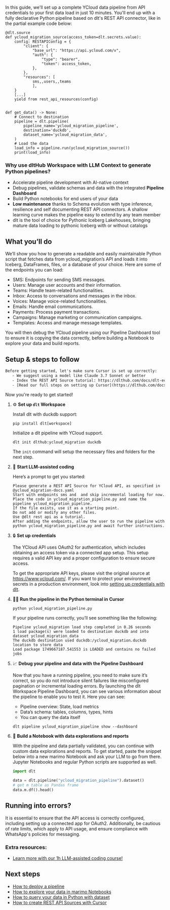 In this guide, we'll set up a complete YCloud data pipeline from API credentials to your first data load in just 10 minutes. You'll end up with a fully declarative Python pipeline based on dlt's REST API connector, like in the partial example code below:

```python-outcome
@dlt.source
def ycloud_migration_source(access_token=dlt.secrets.value):
    config: RESTAPIConfig = {
        "client": {
            "base_url": "https://api.ycloud.com/v",
            "auth": {
                "type": "bearer",
                "token": access_token,
            },
        },
        "resources": [
            sms,,users,,teams
            ],
    }
    [...]
    yield from rest_api_resources(config)


def get_data() -> None:
    # Connect to destination
    pipeline = dlt.pipeline(
        pipeline_name='ycloud_migration_pipeline',
        destination='duckdb',
        dataset_name='ycloud_migration_data', 
    )
    # Load the data
    load_info = pipeline.run(ycloud_migration_source())
    print(load_info) 
```

### Why use dltHub Workspace with LLM Context to generate Python pipelines?

- Accelerate pipeline development with AI-native context
- Debug pipelines, validate schemas and data with the integrated **Pipeline Dashboard**
- Build Python notebooks for end users of your data
- **Low maintenance** thanks to Schema evolution with type inference, resilience and self documenting REST API connectors. A shallow learning curve makes the pipeline easy to extend by any team member
- dlt is the tool of choice for Pythonic Iceberg Lakehouses, bringing mature data loading to pythonic Iceberg with or without catalogs

## What you’ll do

We’ll show you how to generate a readable and easily maintainable Python script that fetches data from ycloud_migration’s API and loads it into Iceberg, DataFrames, files, or a database of your choice. Here are some of the endpoints you can load:

- SMS: Endpoints for sending SMS messages.
- Users: Manage user accounts and their information.
- Teams: Handle team-related functionalities.
- Inbox: Access to conversations and messages in the inbox.
- Voices: Manage voice-related functionalities.
- Emails: Handle email communications.
- Payments: Process payment transactions.
- Campaigns: Manage marketing or communication campaigns.
- Templates: Access and manage message templates.

You will then debug the YCloud pipeline using our Pipeline Dashboard tool to ensure it is copying the data correctly, before building a Notebook to explore your data and build reports.

## Setup & steps to follow

```default
Before getting started, let's make sure Cursor is set up correctly:
   - We suggest using a model like Claude 3.7 Sonnet or better
   - Index the REST API Source tutorial: https://dlthub.com/docs/dlt-ecosystem/verified-sources/rest_api/ and add it to context as **@dlt rest api**
   - [Read our full steps on setting up Cursor](https://dlthub.com/docs/dlt-ecosystem/llm-tooling/cursor-restapi#23-configuring-cursor-with-documentation)
```

Now you're ready to get started!

1. ⚙️ **Set up `dlt` Workspace**
    
    Install dlt with duckdb support:
    ```shell
    pip install dlt[workspace]
    ```

    Initialize a dlt pipeline with YCloud support.
    ```shell
    dlt init dlthub:ycloud_migration duckdb
    ```

    The `init` command will setup the necessary files and folders for the next step.
    
2. 🤠 **Start LLM-assisted coding**
    
    Here’s a prompt to get you started:
    
    ```prompt
    Please generate a REST API Source for YCloud API, as specified in @ycloud_migration-docs.yaml 
    Start with endpoints sms and  and skip incremental loading for now. 
    Place the code in ycloud_migration_pipeline.py and name the pipeline ycloud_migration_pipeline. 
    If the file exists, use it as a starting point. 
    Do not add or modify any other files. 
    Use @dlt rest api as a tutorial. 
    After adding the endpoints, allow the user to run the pipeline with python ycloud_migration_pipeline.py and await further instructions.
    ```

    
3. 🔒 **Set up credentials** 
    
    The YCloud API uses OAuth2 for authentication, which includes obtaining an access token via a connected app setup. This setup requires a valid API key and a proper configuration to ensure secure access.
    
    To get the appropriate API keys, please visit the original source at https://www.ycloud.com/.
    If you want to protect your environment secrets in a production environment, look into [setting up credentials with dlt](https://dlthub.com/docs/walkthroughs/add_credentials).
    
4. 🏃‍♀️ **Run the pipeline in the Python terminal in Cursor**
    
    ```shell
    python ycloud_migration_pipeline.py
    ```
    
    If your pipeline runs correctly, you’ll see something like the following:
    
    ```shell
    Pipeline ycloud_migration load step completed in 0.26 seconds
    1 load package(s) were loaded to destination duckdb and into dataset ycloud_migration_data
    The duckdb destination used duckdb:/ycloud_migration.duckdb location to store data
    Load package 1749667187.541553 is LOADED and contains no failed jobs
    ```
    
5. 📈 **Debug your pipeline and data with the Pipeline Dashboard**

    Now that you have a running pipeline, you need to make sure it’s correct, so you do not introduce silent failures like misconfigured pagination or incremental loading errors. By launching the dlt Workspace Pipeline Dashboard, you can see various information about the pipeline to enable you to test it. Here you can see:
    - Pipeline overview: State, load metrics
    - Data’s schema: tables, columns, types, hints
    - You can query the data itself
    
    ```shell
    dlt pipeline ycloud_migration_pipeline show --dashboard
    ```
    
6. 🐍 **Build a Notebook with data explorations and reports**

    With the pipeline and data partially validated, you can continue with custom data explorations and reports. To get started, paste the snippet below into a new marimo Notebook and ask your LLM to go from there. Jupyter Notebooks and regular Python scripts are supported as well.

    
    ```python
    import dlt

   data = dlt.pipeline("ycloud_migration_pipeline").dataset()
   # get m table as Pandas frame
   data.m.df().head()
    ```

## Running into errors?

It is essential to ensure that the API access is correctly configured, including setting up a connected app for OAuth2. Additionally, be cautious of rate limits, which apply to API usage, and ensure compliance with WhatsApp's policies for messaging.

### Extra resources:

- [Learn more with our 1h LLM-assisted coding course!](https://www.youtube.com/watch?v=GGid70rnJuM)

## Next steps

- [How to deploy a pipeline](https://dlthub.com/docs/walkthroughs/deploy-a-pipeline)
- [How to explore your data in marimo Notebooks](https://dlthub.com/docs/general-usage/dataset-access/marimo)
- [How to query your data in Python with dataset](https://dlthub.com/docs/general-usage/dataset-access/dataset)
- [How to create REST API Sources with Cursor](https://dlthub.com/docs/dlt-ecosystem/llm-tooling/cursor-restapi)